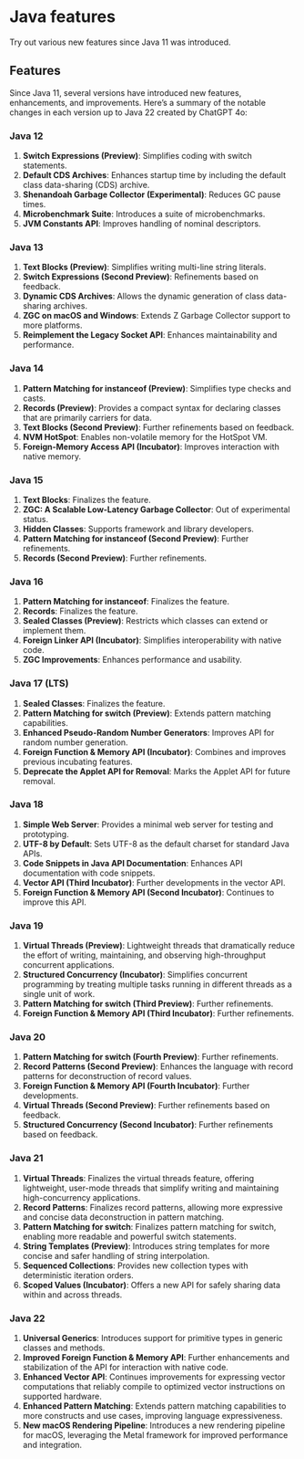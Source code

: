 # Java features

Try out various new features since Java 11 was introduced.

## Features

Since Java 11, several versions have introduced new features, enhancements, and improvements. Here’s a summary of the notable changes in each version up to Java 22 created by ChatGPT 4o:

### Java 12
1. **Switch Expressions (Preview)**: Simplifies coding with switch statements.
2. **Default CDS Archives**: Enhances startup time by including the default class data-sharing (CDS) archive.
3. **Shenandoah Garbage Collector (Experimental)**: Reduces GC pause times.
4. **Microbenchmark Suite**: Introduces a suite of microbenchmarks.
5. **JVM Constants API**: Improves handling of nominal descriptors.

### Java 13
1. **Text Blocks (Preview)**: Simplifies writing multi-line string literals.
2. **Switch Expressions (Second Preview)**: Refinements based on feedback.
3. **Dynamic CDS Archives**: Allows the dynamic generation of class data-sharing archives.
4. **ZGC on macOS and Windows**: Extends Z Garbage Collector support to more platforms.
5. **Reimplement the Legacy Socket API**: Enhances maintainability and performance.

### Java 14
1. **Pattern Matching for instanceof (Preview)**: Simplifies type checks and casts.
2. **Records (Preview)**: Provides a compact syntax for declaring classes that are primarily carriers for data.
3. **Text Blocks (Second Preview)**: Further refinements based on feedback.
4. **NVM HotSpot**: Enables non-volatile memory for the HotSpot VM.
5. **Foreign-Memory Access API (Incubator)**: Improves interaction with native memory.

### Java 15
1. **Text Blocks**: Finalizes the feature.
2. **ZGC: A Scalable Low-Latency Garbage Collector**: Out of experimental status.
3. **Hidden Classes**: Supports framework and library developers.
4. **Pattern Matching for instanceof (Second Preview)**: Further refinements.
5. **Records (Second Preview)**: Further refinements.

### Java 16
1. **Pattern Matching for instanceof**: Finalizes the feature.
2. **Records**: Finalizes the feature.
3. **Sealed Classes (Preview)**: Restricts which classes can extend or implement them.
4. **Foreign Linker API (Incubator)**: Simplifies interoperability with native code.
5. **ZGC Improvements**: Enhances performance and usability.

### Java 17 (LTS)
1. **Sealed Classes**: Finalizes the feature.
2. **Pattern Matching for switch (Preview)**: Extends pattern matching capabilities.
3. **Enhanced Pseudo-Random Number Generators**: Improves API for random number generation.
4. **Foreign Function & Memory API (Incubator)**: Combines and improves previous incubating features.
5. **Deprecate the Applet API for Removal**: Marks the Applet API for future removal.

### Java 18
1. **Simple Web Server**: Provides a minimal web server for testing and prototyping.
2. **UTF-8 by Default**: Sets UTF-8 as the default charset for standard Java APIs.
3. **Code Snippets in Java API Documentation**: Enhances API documentation with code snippets.
4. **Vector API (Third Incubator)**: Further developments in the vector API.
5. **Foreign Function & Memory API (Second Incubator)**: Continues to improve this API.

### Java 19
1. **Virtual Threads (Preview)**: Lightweight threads that dramatically reduce the effort of writing, maintaining, and observing high-throughput concurrent applications.
2. **Structured Concurrency (Incubator)**: Simplifies concurrent programming by treating multiple tasks running in different threads as a single unit of work.
3. **Pattern Matching for switch (Third Preview)**: Further refinements.
4. **Foreign Function & Memory API (Third Incubator)**: Further refinements.

### Java 20
1. **Pattern Matching for switch (Fourth Preview)**: Further refinements.
2. **Record Patterns (Second Preview)**: Enhances the language with record patterns for deconstruction of record values.
3. **Foreign Function & Memory API (Fourth Incubator)**: Further developments.
4. **Virtual Threads (Second Preview)**: Further refinements based on feedback.
5. **Structured Concurrency (Second Incubator)**: Further refinements based on feedback.

### Java 21
1. **Virtual Threads**: Finalizes the virtual threads feature, offering lightweight, user-mode threads that simplify writing and maintaining high-concurrency applications.
2. **Record Patterns**: Finalizes record patterns, allowing more expressive and concise data deconstruction in pattern matching.
3. **Pattern Matching for switch**: Finalizes pattern matching for switch, enabling more readable and powerful switch statements.
4. **String Templates (Preview)**: Introduces string templates for more concise and safer handling of string interpolation.
5. **Sequenced Collections**: Provides new collection types with deterministic iteration orders.
6. **Scoped Values (Incubator)**: Offers a new API for safely sharing data within and across threads.

### Java 22
1. **Universal Generics**: Introduces support for primitive types in generic classes and methods.
2. **Improved Foreign Function & Memory API**: Further enhancements and stabilization of the API for interaction with native code.
3. **Enhanced Vector API**: Continues improvements for expressing vector computations that reliably compile to optimized vector instructions on supported hardware.
4. **Enhanced Pattern Matching**: Extends pattern matching capabilities to more constructs and use cases, improving language expressiveness.
5. **New macOS Rendering Pipeline**: Introduces a new rendering pipeline for macOS, leveraging the Metal framework for improved performance and integration.

